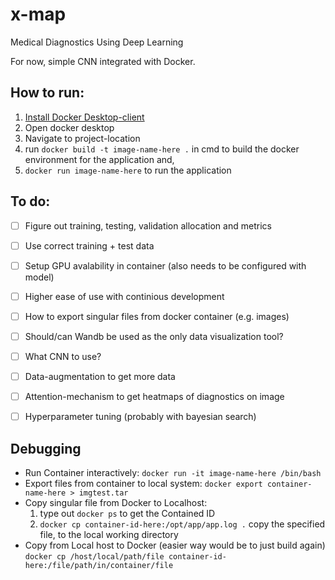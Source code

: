 # x-map
Medical Diagnostics Using Deep Learning

For now, simple CNN integrated with Docker.


## How to run:
1. [Install Docker Desktop-client](https://www.docker.com/get-started)
3. Open docker desktop
4. Navigate to project-location
5. run ```docker build -t image-name-here .``` in cmd to build the docker environment for the application and,
6. ```docker run image-name-here``` to run the application


## To do:
- [ ] Figure out training, testing, validation allocation and metrics
- [ ] Use correct training + test data
- [ ] Setup GPU avalability in container (also needs to be configured with model)
- [ ] Higher ease of use with continious development
- [ ] How to export singular files from docker container (e.g. images)
- [ ] Should/can Wandb be used as the only data visualization tool?
- [ ] What CNN to use?
- [ ] Data-augmentation to get more data
- [ ] Attention-mechanism to get heatmaps of diagnostics on image
- [ ] Hyperparameter tuning (probably with bayesian search)


## Debugging
- Run Container interactively: ```docker run -it image-name-here /bin/bash```
- Export files from container to local system: ```docker export container-name-here > imgtest.tar```
- Copy singular file from Docker to Localhost:
  1. type out ```docker ps``` to get the Contained ID
  2. ```docker cp container-id-here:/opt/app/app.log .``` copy the specified file, to the local working directory
- Copy from Local host to Docker (easier way would be to just build again) ```docker cp /host/local/path/file container-id-here:/file/path/in/container/file```  
